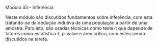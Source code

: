 

Módulo 33 - Inferência

Neste módulo são discutidos fundamentos sobre inferência, com esta tratando-se da dedução indutiva de uma população a partir de uma amostra.
Para isto, são usadas técnicas como teste-t que depende de fatores como estatística-t, p-value e área crítica, com estes sendo discutidos
na tarefa.
